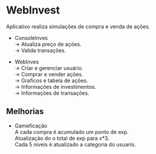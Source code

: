 # WebInvest

Aplicativo realiza simulações de compra e venda de ações.
- ConsoleInves <br/>
 -> Atualiza preço de ações.<br/>
 -> Valida transações. <br/>

- WebInves <br/>
 -> Criar e gerenciar usuário.<br/>
 -> Comprar e vender ações.<br/>
 -> Graficos e tabela de ações.<br/>
 -> Informações de investimentos.<br/>
 -> Informações de transações.<br/>

## Melhorias
- Gameficação <br/>
A cada compra é acumulado um ponto de exp. <br/>
Atualização do o total de exp para x*3. <br/>
Cada 5 niveis é atualizado a categoria do usuario. <br/>
